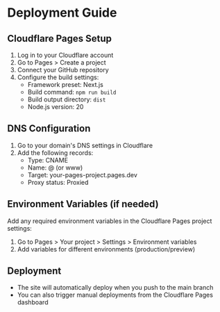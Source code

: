 # Deployment Guide

## Cloudflare Pages Setup

1. Log in to your Cloudflare account
2. Go to Pages > Create a project
3. Connect your GitHub repository
4. Configure the build settings:
   - Framework preset: Next.js
   - Build command: `npm run build`
   - Build output directory: `dist`
   - Node.js version: 20

## DNS Configuration

1. Go to your domain's DNS settings in Cloudflare
2. Add the following records:
   - Type: CNAME
   - Name: @ (or www)
   - Target: your-pages-project.pages.dev
   - Proxy status: Proxied

## Environment Variables (if needed)

Add any required environment variables in the Cloudflare Pages project settings:
1. Go to Pages > Your project > Settings > Environment variables
2. Add variables for different environments (production/preview)

## Deployment

- The site will automatically deploy when you push to the main branch
- You can also trigger manual deployments from the Cloudflare Pages dashboard
